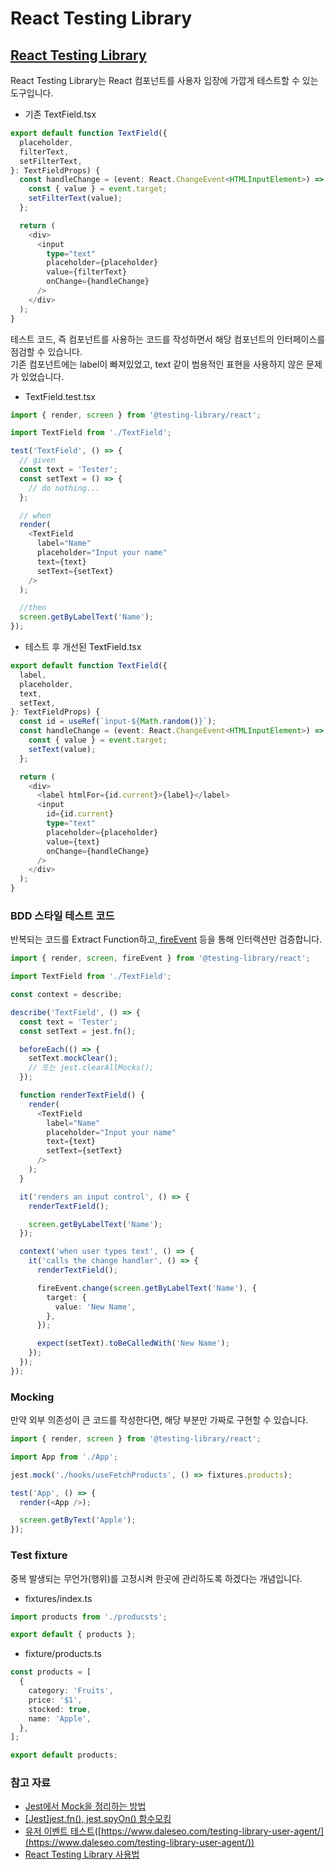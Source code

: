 # React Testing Library

## [React Testing Library](https://testing-library.com/docs/react-testing-library/intro/)

React Testing Library는 React 컴포넌트를 사용자 입장에 가깝게 테스트할 수 있는 도구입니다.

* 기존 TextField.tsx

```typescript
export default function TextField({
  placeholder,
  filterText,
  setFilterText,
}: TextFieldProps) {
  const handleChange = (event: React.ChangeEvent<HTMLInputElement>) => {
    const { value } = event.target;
    setFilterText(value);
  };

  return (
    <div>
      <input
        type="text"
        placeholder={placeholder}
        value={filterText}
        onChange={handleChange}
      />
    </div>
  );
}
```

테스트 코드, 즉 컴포넌트를 사용하는 코드를 작성하면서 해당 컴포넌트의 인터페이스를 점검할 수 있습니다.\
기존 컴포넌트에는 label이 빠져있었고, text 같이 범용적인 표현을 사용하지 않은 문제가 있었습니다.

* TextField.test.tsx

```typescript
import { render, screen } from '@testing-library/react';

import TextField from './TextField';

test('TextField', () => {
  // given
  const text = 'Tester';
  const setText = () => {
    // do nothing...
  };

  // when
  render(
    <TextField
      label="Name"
      placeholder="Input your name"
      text={text}
      setText={setText}
    />
  );

  //then
  screen.getByLabelText('Name');
});
```

* 테스트 후 개선된 TextField.tsx

```typescript
export default function TextField({
  label,
  placeholder,
  text,
  setText,
}: TextFieldProps) {
  const id = useRef(`input-${Math.random()}`);
  const handleChange = (event: React.ChangeEvent<HTMLInputElement>) => {
    const { value } = event.target;
    setText(value);
  };

  return (
    <div>
      <label htmlFor={id.current}>{label}</label>
      <input
        id={id.current}
        type="text"
        placeholder={placeholder}
        value={text}
        onChange={handleChange}
      />
    </div>
  );
}
```

### BDD 스타일 테스트 코드

반복되는 코드를 Extract Function하고,[ fireEvent](https://testing-library.com/docs/dom-testing-library/api-events/) 등을 통해 인터랙션만 검증합니다.

```typescript
import { render, screen, fireEvent } from '@testing-library/react';

import TextField from './TextField';

const context = describe;

describe('TextField', () => {
  const text = 'Tester';
  const setText = jest.fn();

  beforeEach(() => {
    setText.mockClear();
    // 또는 jest.clearAllMocks();
  });

  function renderTextField() {
    render(
      <TextField
        label="Name"
        placeholder="Input your name"
        text={text}
        setText={setText}
      />
    );
  }

  it('renders an input control', () => {
    renderTextField();

    screen.getByLabelText('Name');
  });

  context('when user types text', () => {
    it('calls the change handler', () => {
      renderTextField();

      fireEvent.change(screen.getByLabelText('Name'), {
        target: {
          value: 'New Name',
        },
      });

      expect(setText).toBeCalledWith('New Name');
    });
  });
});
```

### Mocking

만약 외부 의존성이 큰 코드를 작성한다면, 해당 부분만 가짜로 구현할 수 있습니다.

```typescript
import { render, screen } from '@testing-library/react';

import App from './App';

jest.mock('./hooks/useFetchProducts', () => fixtures.products);

test('App', () => {
  render(<App />);

  screen.getByText('Apple');
});
```

### Test fixture

중복 발생되는 무언가(행위)를 고정시켜 한곳에 관리하도록 하겠다는 개념입니다.

* fixtures/index.ts

```typescript
import products from './producsts';

export default { products };
```

* fixture/products.ts

```typescript
const products = [
  {
    category: 'Fruits',
    price: '$1',
    stocked: true,
    name: 'Apple',
  },
];

export default products;
```

### 참고 자료

* [Jest에서 Mock을 정리하는 방법](https://haeguri.github.io/2020/12/21/clean-up-jest-mock/)
* [\[Jest\]jest.fn(), jest.spyOn() 함수모킹](https://www.daleseo.com/jest-fn-spy-on/)
* [유저 이벤트 테스트](https://www.daleseo.com/testing-library-user-agent/)([https://www.daleseo.com/testing-library-user-agent/](https://www.daleseo.com/testing-library-user-agent/))
* [React Testing Library 사용법 ](https://www.daleseo.com/testing-library-user-agent/)
